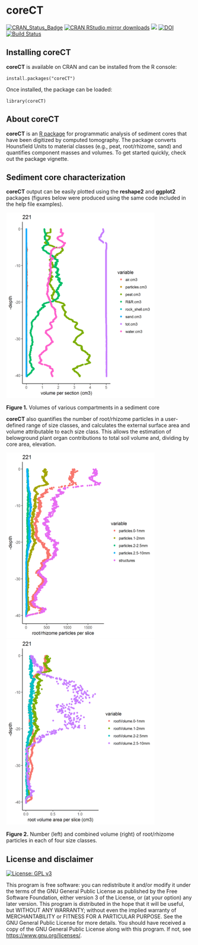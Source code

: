 # coreCT

[![CRAN_Status_Badge](http://www.r-pkg.org/badges/version/coreCT)](https://cran.r-project.org/package=coreCT) [![CRAN RStudio mirror downloads](http://cranlogs.r-pkg.org/badges/coreCT)](https://cran.r-project.org/package=coreCT) [![](http://cranlogs.r-pkg.org/badges/grand-total/coreCT)](https://cran.r-project.org/package=coreCT) [![DOI](https://zenodo.org/badge/DOI/10.5281/zenodo.889651.svg)](https://doi.org/10.5281/zenodo.889651) 
[![Build Status](https://travis-ci.org/troyhill/coreCT.svg?branch=master)](https://travis-ci.org/troyhill/coreCT)

  
    

## Installing **coreCT**

**coreCT** is available on CRAN and can be installed from the R console:

    install.packages("coreCT") 
    


Once installed, the package can be loaded:
    
    library(coreCT)

  
  

## About **coreCT**

**coreCT** is an [R package](https://cran.r-project.org/package=coreCT) for programmatic analysis of sediment cores that have been digitized by computed tomography. The package converts Hounsfield Units to material classes (e.g., peat, root/rhizome, sand) and quantifies component masses and volumes. To get started quickly, check out the package vignette.


## Sediment core characterization

**coreCT** output can be easily plotted using the **reshape2** and **ggplot2** packages (figures below were produced using the same code included in the help file examples).


<img src="https://raw.githubusercontent.com/troyhill/images/master/221_20160607_Vol.png" width="400" height="500" />


**Figure 1.** Volumes of various compartments in a sediment core



**coreCT** also quantifies the number of root/rhizome particles in a user-defined range of size classes, and calculates the external surface area and volume attributable to each size class. This allows the estimation of belowground plant organ contributions to total soil volume and, dividing by core area, elevation.


<img src="https://raw.githubusercontent.com/troyhill/images/master/221_20160607_Particles.png" width="400" height="500" /> <img src="https://raw.githubusercontent.com/troyhill/images/master/221_20160607_rootVol.png" width="400" height="500" />


**Figure 2.** Number (left) and combined volume (right) of root/rhizome particles in each of four size classes.





## License and disclaimer

[![License: GPL v3](https://img.shields.io/badge/License-GPL%20v3-blue.svg)](https://www.gnu.org/licenses/gpl-3.0)

This program is free software: you can redistribute it and/or modify it under the terms of the GNU General Public License as published by the Free Software Foundation, either version 3 of the License, or (at your option) any later version. This program is distributed in the hope that it will be useful, but WITHOUT ANY WARRANTY; without even the implied warranty of MERCHANTABILITY or FITNESS FOR A PARTICULAR PURPOSE.  See the GNU General Public License for more details. You should have received a copy of the GNU General Public License along with this program.  If not, see <https://www.gnu.org/licenses/>.
